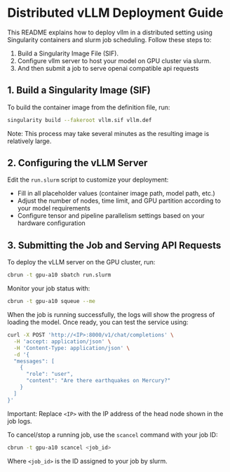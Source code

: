 # Distributed vLLM Deployment Guide


This README explains how to deploy vllm in a distributed setting using Singularity containers and slurm job scheduling. Follow these steps to:
1. Build a Singularity Image File (SIF).
2. Configure vllm server to host your model on GPU cluster via slurm.
3. And then submit a job to serve openai compatible api requests

## 1. Build a Singularity Image (SIF)

To build the container image from the definition file, run:
```bash
singularity build --fakeroot vllm.sif vllm.def
```

Note: This process may take several minutes as the resulting image is relatively large.

## 2. Configuring the vLLM Server

Edit the `run.slurm` script to customize your deployment:

- Fill in all placeholder values (container image path, model path, etc.)
- Adjust the number of nodes, time limit, and GPU partition according to your model requirements
- Configure tensor and pipeline parallelism settings based on your hardware configuration

## 3. Submitting the Job and Serving API Requests

To deploy the vLLM server on the GPU cluster, run:

```bash
cbrun -t gpu-a10 sbatch run.slurm
```

Monitor your job status with:

```bash
cbrun -t gpu-a10 squeue --me
```

When the job is running successfully, the logs will show the progress of loading the model. Once ready, you can test the service using:


```bash
curl -X POST 'http://<IP>:8000/v1/chat/completions' \
  -H 'accept: application/json' \
  -H 'Content-Type: application/json' \
  -d '{
  "messages": [
    {
      "role": "user",
      "content": "Are there earthquakes on Mercury?"
    }
  ]
}'
```

Important: Replace `<IP>` with the IP address of the head node shown in the job logs.

To cancel/stop a running job, use the `scancel` command with your job ID:

```bash
cbrun -t gpu-a10 scancel <job_id>
```

Where `<job_id>` is the ID assigned to your job by slurm.




